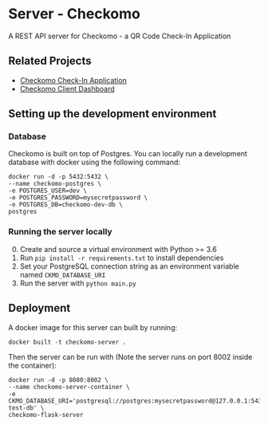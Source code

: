 # Server - Checkomo
A REST API server for Checkomo - a QR Code Check-In Application

## Related Projects
- [Checkomo Check-In Application](https://github.com/cameronhh/checkomo-check-in)
- [Checkomo Client Dashboard](https://github.com/cameronhh/checkomo-dashboard)


## Setting up the development environment
### Database

Checkomo is built on top of Postgres.
You can locally run a development database with docker using the following command:

```
docker run -d -p 5432:5432 \
--name checkomo-postgres \
-e POSTGRES_USER=dev \
-e POSTGRES_PASSWORD=mysecretpassword \
-e POSTGRES_DB=checkomo-dev-db \
postgres
```

### Running the server locally
0. Create and source a virtual environment with Python >= 3.6
1. Run `pip install -r requirements.txt` to install dependencies
2. Set your PostgreSQL connection string as an environment variable named `CKMO_DATABASE_URI`
3. Run the server with `python main.py`


## Deployment
A docker image for this server can built by running:
```
docker built -t checkomo-server .
```

Then the server can be run with (Note the server runs on port 8002 inside the container):
```
docker run -d -p 8080:8002 \
--name checkomo-server-container \
-e CKMO_DATABASE_URI='postgresql://postgres:mysecretpassword@127.0.0.1:5432/checkomo-test-db' \
checkomo-flask-server
```
